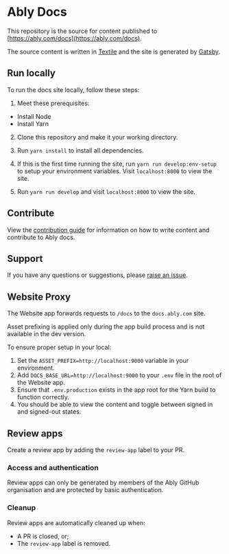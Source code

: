 # Ably Docs

This repository is the source for content published to [https://ably.com/docs](https://ably.com/docs).

The source content is written in [Textile](https://github.com/textile/textile-spec) and the site is generated by [Gatsby](https://www.gatsbyjs.com/).

## Run locally

To run the docs site locally, follow these steps:

1. Meet these prerequisites:
  * Install Node
  * Install Yarn

2. Clone this repository and make it your working directory.

3. Run `yarn install` to install all dependencies.

4. If this is the first time running the site, run `yarn run develop:env-setup` to setup your environment variables. Visit `localhost:8000` to view the site.

5. Run `yarn run develop` and visit `localhost:8000` to view the site.

## Contribute

View the [contribution guide](CONTRIBUTING.md) for information on how to write content and contribute to Ably docs.

## Support

If you have any questions or suggestions, please [raise an issue](https://github.com/ably/docs/issues).

## Website Proxy

The Website app forwards requests to `/docs` to the `docs.ably.com` site.

Asset prefixing is applied only during the app build process and is not available in the dev version.

To ensure proper setup in your local:

1. Set the `ASSET_PREFIX=http://localhost:9000` variable in your environment.
2. Add `DOCS_BASE_URL=http://localhost:9000` to your `.env` file in the root of the Website app.
3. Ensure that `.env.production` exists in the app root for the Yarn build to function correctly.
4. You should be able to view the content and toggle between signed in and signed-out states.

## Review apps

Create a review app by adding the `review-app` label to your PR.

### Access and authentication

Review apps can only be generated by members of the Ably GitHub organisation and are protected by basic authentication.

### Cleanup

Review apps are automatically cleaned up when:

- A PR is closed, or;
- The `review-app` label is removed.
